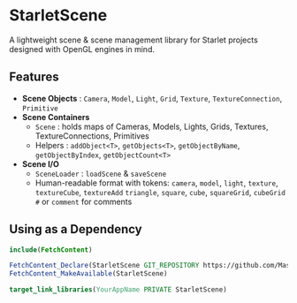 # StarletScene
A lightweight scene &amp; scene management library for Starlet projects designed with OpenGL engines in mind.

## Features
- **Scene Objects** : `Camera`, `Model`, `Light`, `Grid`, `Texture`, `TextureConnection`, `Primitive`
- **Scene Containers** 
    - `Scene` :  holds maps of Cameras, Models, Lights, Grids, Textures, TextureConnections, Primitives
    - Helpers : `addObject<T>`, `getObjects<T>`, `getObjectByName`, `getObjectByIndex`, `getObjectCount<T>`
- **Scene I/O**
    - `SceneLoader` : `loadScene` & `saveScene`
    - Human-readable format with tokens: 
        `camera`, `model`, `light`, 
        `texture`, `textureCube`, `textureAdd`
        `triangle`, `square`, `cube`,
        `squareGrid`, `cubeGrid`
        `#` or `comment` for comments

## Using as a Dependency
```cmake
include(FetchContent)

FetchContent_Declare(StarletScene GIT_REPOSITORY https://github.com/Masonlet/StarletScene.git GIT_TAG main)
FetchContent_MakeAvailable(StarletScene)

target_link_libraries(YourAppName PRIVATE StarletScene)
```

